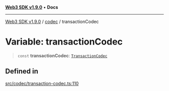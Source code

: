 [**Web3 SDK v1.9.0**](../../../README.md) • **Docs**

***

[Web3 SDK v1.9.0](../../../globals.md) / [codec](../README.md) / transactionCodec

# Variable: transactionCodec

> `const` **transactionCodec**: [`TransactionCodec`](../classes/TransactionCodec.md)

## Defined in

[src/codec/transaction-codec.ts:110](https://github.com/Mystic-Nayy/alephium-web3/blob/ee41f5e0e7d7fb0b155fe62f05b2ac03772895ca/packages/web3/src/codec/transaction-codec.ts#L110)
